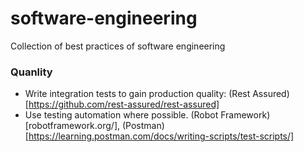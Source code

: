 # software-engineering
Collection of best practices of software engineering

### Quanlity
- Write integration tests to gain production quality: (Rest Assured)[https://github.com/rest-assured/rest-assured]
- Use testing automation where possible. (Robot Framework)[robotframework.org/], (Postman)[https://learning.postman.com/docs/writing-scripts/test-scripts/]